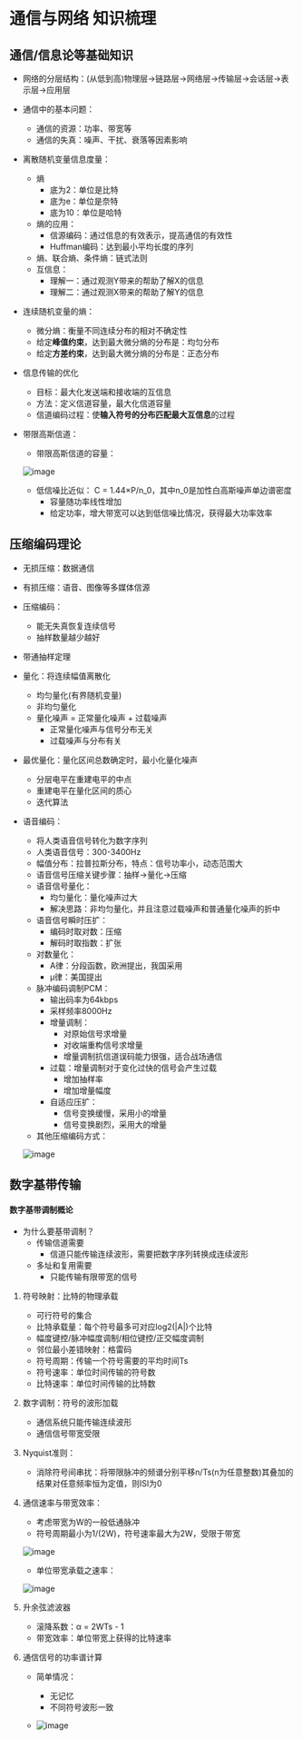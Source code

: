 # 通信与网络 知识梳理

## 通信/信息论等基础知识

+ 网络的分层结构：(从低到高)物理层→链路层→网络层→传输层→会话层→表示层→应用层
+ 通信中的基本问题：
	- 通信的资源：功率、带宽等
	- 通信的失真：噪声、干扰、衰落等因素影响
+ 离散随机变量信息度量：
	- 熵
		* 底为2：单位是比特
		* 底为e：单位是奈特
		* 底为10：单位是哈特
	- 熵的应用：
		* 信源编码：通过信息的有效表示，提高通信的有效性
		* Huffman编码：达到最小平均长度的序列
	- 熵、联合熵、条件熵：链式法则
	- 互信息：
		* 理解一：通过观测Y带来的帮助了解X的信息
		* 理解二：通过观测X带来的帮助了解Y的信息
+ 连续随机变量的熵：
	- 微分熵：衡量不同连续分布的相对不确定性
	- 给定**峰值约束**，达到最大微分熵的分布是：均匀分布
	- 给定**方差约束**，达到最大微分熵的分布是：正态分布
+ 信息传输的优化
	- 目标：最大化发送端和接收端的互信息
	- 方法：定义信道容量，最大化信道容量
	- 信道编码过程：使**输入符号的分布匹配最大互信息**的过程
+ 带限高斯信道：
	- 带限高斯信道的容量：

	![image](01)

	- 低信噪比近似：
	C = 1.44×P/n_0，其中n_0是加性白高斯噪声单边谱密度
		* 容量随功率线性增加
		* 给定功率，增大带宽可以达到低信噪比情况，获得最大功率效率


## 压缩编码理论

+ 无损压缩：数据通信
+ 有损压缩：语音、图像等多媒体信源
+ 压缩编码：
	- 能无失真恢复连续信号
	- 抽样数量越少越好
+ 带通抽样定理
+ 量化：将连续幅值离散化
	- 均匀量化(有界随机变量)
	- 非均匀量化
	- 量化噪声 = 正常量化噪声 + 过载噪声
		* 正常量化噪声与信号分布无关
		* 过载噪声与分布有关
+ 最优量化：量化区间总数确定时，最小化量化噪声
	- 分层电平在重建电平的中点
	- 重建电平在量化区间的质心
	- 迭代算法
+ 语音编码：
	- 将人类语音信号转化为数字序列
	- 人类语音信号：300-3400Hz
	- 幅值分布：拉普拉斯分布，特点：信号功率小，动态范围大
	- 语音信号压缩关键步骤：抽样→量化→压缩
	- 语音信号量化：
		* 均匀量化：量化噪声过大
		* 解决思路：非均匀量化，并且注意过载噪声和普通量化噪声的折中
	- 语音信号瞬时压扩：
		* 编码时取对数：压缩
		* 解码时取指数：扩张
	- 对数量化：
		* A律：分段函数，欧洲提出，我国采用
		* μ律：美国提出
	- 脉冲编码调制PCM：
		* 输出码率为64kbps
		* 采样频率8000Hz
		* 增量调制：
			+ 对原始信号求增量
			+ 对收端重构信号求增量
			+ 增量调制抗信道误码能力很强，适合战场通信
		* 过载：增量调制对于变化过快的信号会产生过载
			+ 增加抽样率
			+ 增加增量幅度
		* 自适应压扩：
			+ 信号变换缓慢，采用小的增量
			+ 信号变换剧烈，采用大的增量
	- 其他压缩编码方式：

	![image](02)

## 数字基带传输

#### 数字基带调制概论
+ 为什么要基带调制？
	- 传输信道需要
		* 信道只能传输连续波形，需要把数字序列转换成连续波形
	- 多址和复用需要
		* 只能传输有限带宽的信号

1. 符号映射：比特的物理承载
	+ 可行符号的集合
	+ 比特承载量：每个符号最多可对应log2(|A|)个比特
	+ 幅度键控/脉冲幅度调制/相位键控/正交幅度调制
	+ 邻位最小差错映射：格雷码
	+ 符号周期：传输一个符号需要的平均时间Ts
	+ 符号速率：单位时间传输的符号数
	+ 比特速率：单位时间传输的比特数
2. 数字调制：符号的波形加载
	+ 通信系统只能传输连续波形
	+ 通信信号带宽受限
3. Nyquist准则：
	+ 消除符号间串扰：将带限脉冲的频谱分别平移n/Ts(n为任意整数)其叠加的结果对任意频率恒为定值，则ISI为0
4. 通信速率与带宽效率：
	+ 考虑带宽为W的一般低通脉冲
	+ 符号周期最小为1/(2W)，符号速率最大为2W，受限于带宽

	![image](03)

	+ 单位带宽承载之速率：

	![image](04)

5. 升余弦滤波器
	+ 滚降系数：α = 2WTs - 1
	+ 带宽效率：单位带宽上获得的比特速率
6. 通信信号的功率谱计算
	+ 简单情况：
		* 无记忆
		* 不同符号波形一致
	
	+ ![image](05)